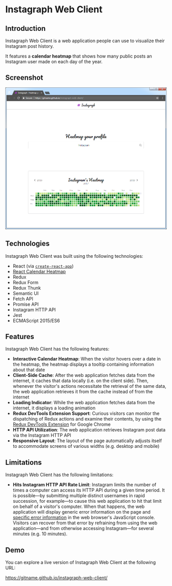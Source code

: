 # Instagraph Web Client

## Introduction

Instagraph Web Client is a web application people can use to visualize their Instagram post history.

It features a **calendar heatmap** that shows how many public posts an Instagram user made on each day of the year.

## Screenshot

![Screenshot of Instagraph Web Client](./instagraph-web-client-browser-screenshot.png)

## Technologies

Instagraph Web Client was built using the following technologies:

* React (via [`create-react-app`](https://github.com/facebookincubator/create-react-app))
* [React Calendar Heatmap](https://github.com/patientslikeme/react-calendar-heatmap)
* Redux
* Redux Form
* Redux Thunk
* Semantic UI
* Fetch API
* Promise API
* Instagram HTTP API
* Jest
* ECMAScript 2015/ES6

## Features

Instagraph Web Client has the following features:

* **Interactive Calendar Heatmap**: When the visitor hovers over a date in the heatmap, the heatmap displays a tooltip containing information about that date
* **Client-Side Cache**: After the web application fetches data from the internet, it caches that data locally (i.e. on the client side). Then, whenever the visitor's actions necessitate the retrieval of the same data, the web application retrieves it from the cache instead of from the internet 
* **Loading Indicator**: While the web application fetches data from the internet, it displays a loading animation
* **Redux DevTools Extension Support**: Curious visitors can monitor the dispatching of Redux actions and examine their contents, by using the [Redux DevTools Extension](https://chrome.google.com/webstore/detail/redux-devtools/lmhkpmbekcpmknklioeibfkpmmfibljd) for Google Chrome 
* **HTTP API Utilization**: The web application retrieves Instagram post data via the Instagram HTTP API
* **Responsive Layout**: The layout of the page automatically adjusts itself to accommodate screens of various widths (e.g. desktop and mobile)

## Limitations

Instagraph Web Client has the following limitations:

* **Hits Instagram HTTP API Rate Limit**: Instagram limits the number of times a computer can access its HTTP API during a given time period. It is possible—by submitting multiple distinct usernames in rapid succession, for example—to cause this web application to hit that limit on behalf of a visitor's computer. When that happens, the web application will display generic error information on the page and [specific error information](https://tools.ietf.org/html/rfc6585#section-4) in the web browser's JavaScript console. Visitors can recover from that error by refraining from using the web application—and from otherwise accessing Instagram—for several minutes (e.g. 10 minutes).

## Demo
 
You can explore a live version of Instagraph Web Client at the following URL:

https://gitname.github.io/instagraph-web-client/